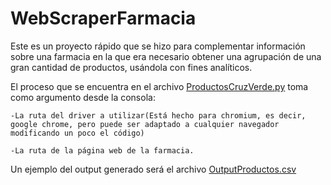 # WebScraperFarmacia

Este es un proyecto rápido que se hizo para complementar información sobre una farmacia en la que era necesario obtener una agrupación de una gran cantidad de productos, usándola con fines analíticos.

El proceso que se encuentra en el archivo [ProductosCruzVerde.py](https://github.com/TomasCornejo/WebScraperFarmacia/blob/master/ProductosCruzVerde.py) toma como argumento desde la consola:

    -La ruta del driver a utilizar(Está hecho para chromium, es decir, google chrome, pero puede ser adaptado a cualquier navegador modificando un poco el código)
    
    -La ruta de la página web de la farmacia.

Un ejemplo del output generado será el archivo [OutputProductos.csv](https://github.com/TomasCornejo/WebScraperFarmacia/blob/master/OutputProductos.csv)

